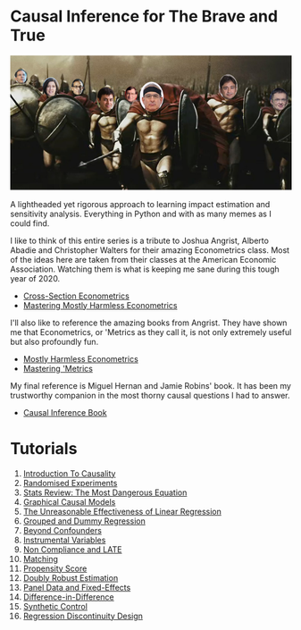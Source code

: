 # Causal Inference for The Brave and True

![img](./data/img/brave-and-true.png)

A lightheaded yet rigorous approach to learning impact estimation and sensitivity analysis. Everything in Python and with as many memes as I could find.



I like to think of this entire series is a tribute to Joshua Angrist, Alberto Abadie and Christopher Walters for their amazing Econometrics class. Most of the ideas here are taken from their classes at the American Economic Association. Watching them is what is keeping me sane during this tough year of 2020.
* [Cross-Section Econometrics](https://www.aeaweb.org/conference/cont-ed/2017-webcasts)
* [Mastering Mostly Harmless Econometrics](https://www.aeaweb.org/conference/cont-ed/2020-webcasts)

I'll also like to reference the amazing books from Angrist. They have shown me that Econometrics, or 'Metrics as they call it, is not only extremely useful but also profoundly fun.

* [Mostly Harmless Econometrics](https://www.mostlyharmlesseconometrics.com/)
* [Mastering 'Metrics](https://www.masteringmetrics.com/)

My final reference is Miguel Hernan and Jamie Robins' book. It has been my trustworthy companion in the most thorny causal questions I had to answer.

* [Causal Inference Book](https://www.hsph.harvard.edu/miguel-hernan/causal-inference-book/)

# Tutorials
1. [Introduction To Causality](https://github.com/matheusfacure/python-causality-handbook/blob/master/1-Introduction-To-Causality.ipynb)
2. [Randomised Experiments](https://github.com/matheusfacure/python-causality-handbook/blob/master/2-Randomised-Experiments.ipynb)
3. [Stats Review: The Most Dangerous Equation](https://github.com/matheusfacure/python-causality-handbook/blob/master/3-Stats-Review-The-Most-Dangerous-Equation.ipynb)
4. [Graphical Causal Models](https://github.com/matheusfacure/python-causality-handbook/blob/master/4-Graphical-Causal-Models.ipynb)
5. [The Unreasonable Effectiveness of Linear Regression](https://github.com/matheusfacure/python-causality-handbook/blob/master/5-The-Unreasonable-Effectiveness-of-Linear-Regression.ipynb)
6. [Grouped and Dummy Regression](https://github.com/matheusfacure/python-causality-handbook/blob/master/6-Grouped-and-Dummy-Regression.ipynb)
7. [Beyond Confounders](https://github.com/matheusfacure/python-causality-handbook/blob/master/7-Beyond-Confounders.ipynb)
8. [Instrumental Variables](https://github.com/matheusfacure/python-causality-handbook/blob/master/8-Instrumental-Variables.ipynb)
9. [Non Compliance and LATE](https://github.com/matheusfacure/python-causality-handbook/blob/master/9-Non-Compliance-and-LATE.ipynb)
10. [Matching](https://github.com/matheusfacure/python-causality-handbook/blob/master/10-Matching.ipynb)
11. [Propensity Score](https://github.com/matheusfacure/python-causality-handbook/blob/master/11-Propensity-Score.ipynb)
12. [Doubly Robust Estimation](https://github.com/matheusfacure/python-causality-handbook/blob/master/12-Doubly-Robust-Estimation.ipynb)
13. [Panel Data and Fixed-Effects](https://github.com/matheusfacure/python-causality-handbook/blob/master/13-Panel-Data-and-Fixed-Effects.ipynb)
14. [Difference-in-Difference](https://github.com/matheusfacure/python-causality-handbook/blob/master/14-Difference-in-Difference.ipynb)
15. [Synthetic Control](https://github.com/matheusfacure/python-causality-handbook/blob/master/15-Synthetic-Control.ipynb)
16. [Regression Discontinuity Design](https://github.com/matheusfacure/python-causality-handbook/blob/master/16-Regression-Discontinuity-Design.ipynb)
